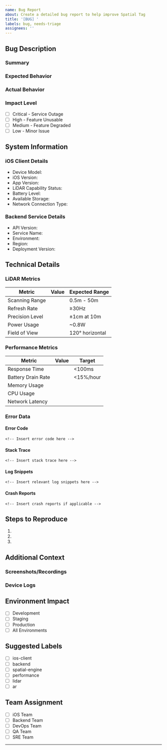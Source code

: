 ```yaml
---
name: Bug Report
about: Create a detailed bug report to help improve Spatial Tag
title: '[BUG] '
labels: bug, needs-triage
assignees: ''
---
```


## Bug Description
### Summary
<!-- Provide a clear and concise description of the bug -->

### Expected Behavior
<!-- Describe what you expected to happen -->

### Actual Behavior
<!-- Describe what actually happened -->

### Impact Level
- [ ] Critical - Service Outage
- [ ] High - Feature Unusable
- [ ] Medium - Feature Degraded
- [ ] Low - Minor Issue

## System Information
### iOS Client Details
- Device Model: 
- iOS Version: 
- App Version: 
- LiDAR Capability Status: 
- Battery Level: 
- Available Storage: 
- Network Connection Type: 

### Backend Service Details
- API Version: 
- Service Name: 
- Environment: 
- Region: 
- Deployment Version: 

## Technical Details
### LiDAR Metrics
| Metric | Value | Expected Range |
|--------|--------|---------------|
| Scanning Range | | 0.5m - 50m |
| Refresh Rate | | ≥30Hz |
| Precision Level | | ±1cm at 10m |
| Power Usage | | ~0.8W |
| Field of View | | 120° horizontal |

### Performance Metrics
| Metric | Value | Target |
|--------|--------|--------|
| Response Time | | <100ms |
| Battery Drain Rate | | <15%/hour |
| Memory Usage | | |
| CPU Usage | | |
| Network Latency | | |

### Error Data
#### Error Code
```
<!-- Insert error code here -->
```

#### Stack Trace
```
<!-- Insert stack trace here -->
```

#### Log Snippets
```
<!-- Insert relevant log snippets here -->
```

#### Crash Reports
```
<!-- Insert crash reports if applicable -->
```

## Steps to Reproduce
1. 
2. 
3. 

## Additional Context
<!-- Add any other relevant context about the problem here -->

### Screenshots/Recordings
<!-- Attach screenshots or recordings if applicable -->

### Device Logs
<!-- Attach relevant device logs if available -->

## Environment Impact
- [ ] Development
- [ ] Staging
- [ ] Production
- [ ] All Environments

## Suggested Labels
<!-- Check all that apply -->
- [ ] ios-client
- [ ] backend
- [ ] spatial-engine
- [ ] performance
- [ ] lidar
- [ ] ar

## Team Assignment
<!-- Check the primary team needed -->
- [ ] iOS Team
- [ ] Backend Team
- [ ] DevOps Team
- [ ] QA Team
- [ ] SRE Team

---
<!-- 
Before submitting:
1. Ensure all required sections are completed
2. Include LiDAR metrics for AR/spatial issues
3. Include performance metrics
4. Attach screenshots for UI issues
5. Check appropriate labels and assignments
-->